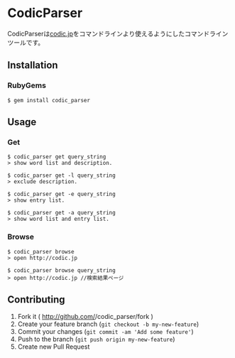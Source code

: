 # CodicParser

CodicParserは[codic.jp](http://codic.jp)をコマンドラインより使えるようにしたコマンドラインツールです。

## Installation

### RubyGems
    $ gem install codic_parser

## Usage

### Get
```
$ codic_parser get query_string
> show word list and description.

$ codic_parser get -l query_string
> exclude description.

$ codic_parser get -e query_string
> show entry list.

$ codic_parser get -a query_string
> show word list and entry list.

```
### Browse
```
$ codic_parser browse
> open http://codic.jp

$ codic_parser browse query_string
> open http://codic.jp //検索結果ページ

```
## Contributing

1. Fork it ( http://github.com/<my-github-username>/codic_parser/fork )
2. Create your feature branch (`git checkout -b my-new-feature`)
3. Commit your changes (`git commit -am 'Add some feature'`)
4. Push to the branch (`git push origin my-new-feature`)
5. Create new Pull Request
